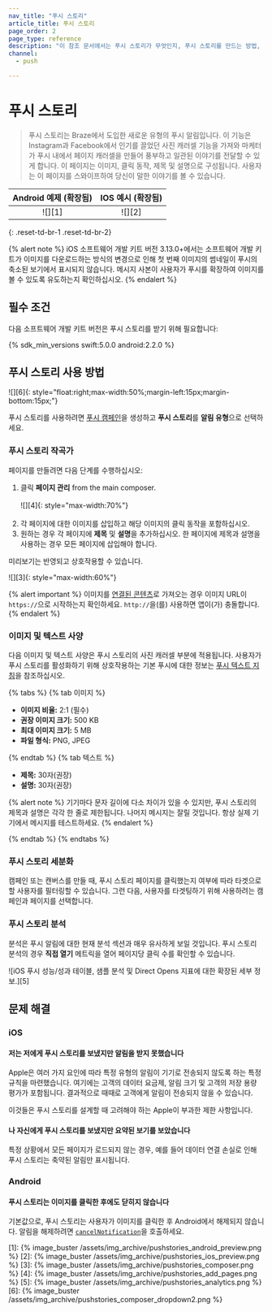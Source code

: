 ```yaml
---
nav_title: "푸시 스토리"
article_title: 푸시 스토리
page_order: 2
page_type: reference
description: "이 참조 문서에서는 푸시 스토리가 무엇인지, 푸시 스토리를 만드는 방법, 자주 묻는 질문에 대해 다룹니다."
channel:
  - push

---
```


# 푸시 스토리

> 푸시 스토리는 Braze에서 도입한 새로운 유형의 푸시 알림입니다. 이 기능은 Instagram과 Facebook에서 인기를 끌었던 사진 캐러셀 기능을 가져와 마케터가 푸시 내에서 페이지 캐러셀을 만들어 풍부하고 일관된 이야기를 전달할 수 있게 합니다. 이 페이지는 이미지, 클릭 동작, 제목 및 설명으로 구성됩니다. 사용자는 이 페이지를 스와이프하여 당신이 말한 이야기를 볼 수 있습니다.

| Android 예제 (확장됨) | IOS 예시 (확장됨) |
| :-----: | :----------: |
| ![][1] | ![][2] |
{: .reset-td-br-1 .reset-td-br-2}

{% alert note %}
iOS 소프트웨어 개발 키트 버전 3.13.0+에서는 소프트웨어 개발 키트가 이미지를 다운로드하는 방식의 변경으로 인해 첫 번째 이미지의 썸네일이 푸시의 축소된 보기에서 표시되지 않습니다. 메시지 사본이 사용자가 푸시를 확장하여 이미지를 볼 수 있도록 유도하는지 확인하십시오.
{% endalert %}

## 필수 조건

다음 소프트웨어 개발 키트 버전은 푸시 스토리를 받기 위해 필요합니다:

{% sdk_min_versions swift:5.0.0 android:2.2.0 %}


## 푸시 스토리 사용 방법

![][6]{: style="float:right;max-width:50%;margin-left:15px;margin-bottom:15px;"}

푸시 스토리를 사용하려면 [푸시 캠페인]({{site.baseurl}}/user_guide/message_building_by_channel/push/creating_a_push_message/)을 생성하고 **푸시 스토리**를 **알림 유형**으로 선택하세요.

### 푸시 스토리 작곡가

페이지를 만들려면 다음 단계를 수행하십시오:

1. 클릭 **페이지 관리** from the main composer.
    <br><br>![][4]{: style="max-width:70%"}<br><br>
2. 각 페이지에 대한 이미지를 삽입하고 해당 이미지의 클릭 동작을 포함하십시오.
3. 원하는 경우 각 페이지에 **제목** 및 **설명**을 추가하십시오. 한 페이지에 제목과 설명을 사용하는 경우 모든 페이지에 삽입해야 합니다.

미리보기는 반영되고 상호작용할 수 있습니다.

![][3]{: style="max-width:60%"}

{% alert important %}
이미지를 [연결된 콘텐츠]({{site.baseurl}}/user_guide/personalization_and_dynamic_content/connected_content/about_connected_content/#about-connected-content)로 가져오는 경우 이미지 URL이 `https://`으로 시작하는지 확인하세요. `http://`을(를) 사용하면 앱이(가) 충돌합니다.
{% endalert %}

### 이미지 및 텍스트 사양

다음 이미지 및 텍스트 사양은 푸시 스토리의 사진 캐러셀 부분에 적용됩니다. 사용자가 푸시 스토리를 활성화하기 위해 상호작용하는 기본 푸시에 대한 정보는 [푸시 텍스트 지침]({{site.baseurl}}/user_guide/message_building_by_channel/push/about/#native-mobile-push-notifications)을 참조하십시오.

{% tabs %}
{% tab 이미지 %}

- **이미지 비율:** 2:1 (필수)
- **권장 이미지 크기:** 500 KB
- **최대 이미지 크기:** 5 MB
- **파일 형식:** PNG, JPEG

{% endtab %}
{% tab 텍스트 %}

- **제목:** 30자(권장)
- **설명:** 30자(권장)

{% alert note %}
기기마다 문자 길이에 다소 차이가 있을 수 있지만, 푸시 스토리의 제목과 설명은 각각 한 줄로 제한됩니다. 나머지 메시지는 잘릴 것입니다. 항상 실제 기기에서 메시지를 테스트하세요.
{% endalert %}

{% endtab %}
{% endtabs %}

### 푸시 스토리 세분화

캠페인 또는 캔버스를 만들 때, 푸시 스토리 페이지를 클릭했는지 여부에 따라 타겟으로 할 사용자를 필터링할 수 있습니다. 그런 다음, 사용자를 타겟팅하기 위해 사용하려는 캠페인과 페이지를 선택합니다.

### 푸시 스토리 분석

분석은 푸시 알림에 대한 현재 분석 섹션과 매우 유사하게 보일 것입니다. 푸시 스토리 분석의 경우 **직접 열기** 메트릭을 열어 페이지당 클릭 수를 확인할 수 있습니다.

![iOS 푸시 성능/성과 테이블, 샘플 분석 및 Direct Opens 지표에 대한 확장된 세부 정보.][5]

## 문제 해결

### iOS

#### 저는 저에게 푸시 스토리를 보냈지만 알림을 받지 못했습니다

Apple은 여러 가지 요인에 따라 특정 유형의 알림이 기기로 전송되지 않도록 하는 특정 규칙을 마련했습니다. 여기에는 고객의 데이터 요금제, 알림 크기 및 고객의 저장 용량 평가가 포함됩니다. 결과적으로 때때로 고객에게 알림이 전송되지 않을 수 있습니다.

이것들은 푸시 스토리를 설계할 때 고려해야 하는 Apple이 부과한 제한 사항입니다.

#### 나 자신에게 푸시 스토리를 보냈지만 요약된 보기를 보았습니다

특정 상황에서 모든 페이지가 로드되지 않는 경우, 예를 들어 데이터 연결 손실로 인해 푸시 스토리는 축약된 알림만 표시됩니다.

### Android

#### 푸시 스토리는 이미지를 클릭한 후에도 닫히지 않습니다 

기본값으로, 푸시 스토리는 사용자가 이미지를 클릭한 후 Android에서 해제되지 않습니다. 알림을 해제하려면 [`cancelNotification`](https://braze-inc.github.io/braze-android-sdk/kdoc/braze-android-sdk/com.braze.push/-braze-notification-utils/index.html#-1466259649%2FFunctions%2F-1725759721)을 호출하세요.  

[1]: {% image_buster /assets/img_archive/pushstories_android_preview.png %}
[2]: {% image_buster /assets/img_archive/pushstories_ios_preview.png %}
[3]: {% image_buster /assets/img_archive/pushstories_composer.png %}
[4]: {% image_buster /assets/img_archive/pushstories_add_pages.png %}
[5]: {% image_buster /assets/img_archive/pushstories_analytics.png %}
[6]: {% image_buster /assets/img_archive/pushstories_composer_dropdown2.png %}
